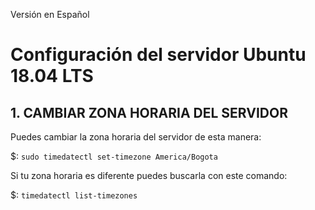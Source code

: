 Versión en Español
# Configuración del servidor Ubuntu 18.04 LTS

## 1. CAMBIAR ZONA HORARIA DEL SERVIDOR

Puedes cambiar la zona horaria del servidor de esta manera:

$: `sudo timedatectl set-timezone America/Bogota`

Si tu zona horaria es diferente puedes buscarla con este comando:

$: `timedatectl list-timezones`

